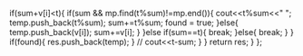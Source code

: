 if(sum+v[i]<t){
if(sum && mp.find(t%sum)!=mp.end()){
cout<<t%sum<<" ";
temp.push_back(t%sum);
sum+=t%sum;
found = true;
}else{
temp.push_back(v[i]);
sum+=v[i];
}
}else if(sum==t){
break;
}else{
break;
}
}
if(found){
res.push_back(temp);
}
// cout<<t-sum;
}
}
return res;
}
};
```